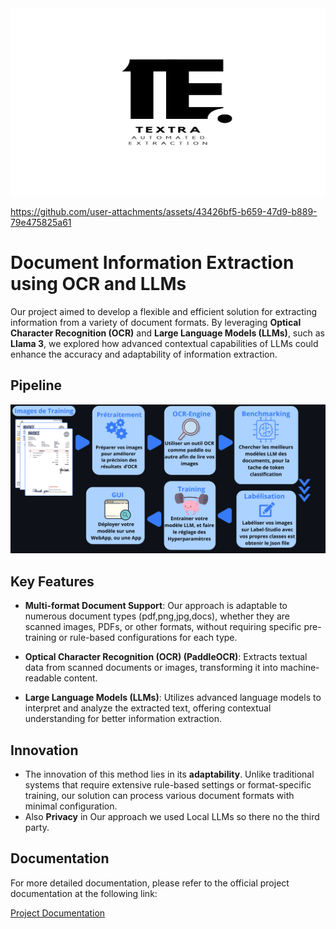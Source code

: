 <div align="center">
  <img src="Textra_Logo.png" alt="Textra in Action" width="600" height="300"/>
</div>

https://github.com/user-attachments/assets/43426bf5-b659-47d9-b889-79e475825a61

# Document Information Extraction using OCR and LLMs

Our project aimed to develop a flexible and efficient solution for extracting information from a variety of document formats. By leveraging **Optical Character Recognition (OCR)** and **Large Language Models (LLMs)**, such as **Llama 3**, we explored how advanced contextual capabilities of LLMs could enhance the accuracy and adaptability of information extraction.

## Pipeline

![Pipeline](images/Last.png)

## Key Features

- **Multi-format Document Support**: Our approach is adaptable to numerous document types (pdf,png,jpg,docs), whether they are scanned images, PDFs, or other formats, without requiring specific pre-training or rule-based configurations for each type.
  
- **Optical Character Recognition (OCR) (PaddleOCR)**: Extracts textual data from scanned documents or images, transforming it into machine-readable content.

- **Large Language Models (LLMs)**: Utilizes advanced language models to interpret and analyze the extracted text, offering contextual understanding for better information extraction.

## Innovation

- The innovation of this method lies in its **adaptability**. Unlike traditional systems that require extensive rule-based settings or format-specific training, our solution can process various document formats with minimal configuration.
- Also **Privacy** in Our approach we used Local LLMs so there no the third party.

## Documentation

For more detailed documentation, please refer to the official project documentation at the following link:

[Project Documentation](https://textra.readthedocs.io/fr/latest/index.html)
